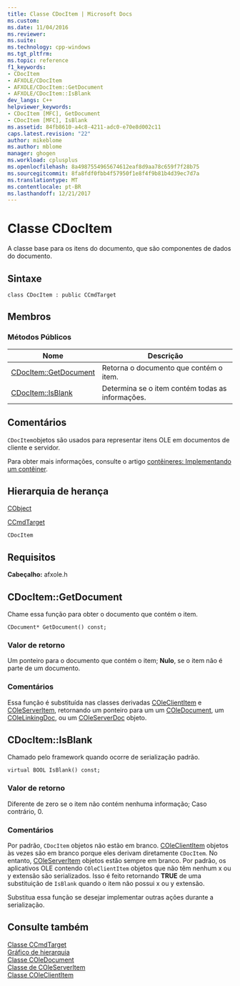 ```yaml
---
title: Classe CDocItem | Microsoft Docs
ms.custom: 
ms.date: 11/04/2016
ms.reviewer: 
ms.suite: 
ms.technology: cpp-windows
ms.tgt_pltfrm: 
ms.topic: reference
f1_keywords:
- CDocItem
- AFXOLE/CDocItem
- AFXOLE/CDocItem::GetDocument
- AFXOLE/CDocItem::IsBlank
dev_langs: C++
helpviewer_keywords:
- CDocItem [MFC], GetDocument
- CDocItem [MFC], IsBlank
ms.assetid: 84fb8610-a4c8-4211-adc0-e70e8d002c11
caps.latest.revision: "22"
author: mikeblome
ms.author: mblome
manager: ghogen
ms.workload: cplusplus
ms.openlocfilehash: 8a4987554965674612eaf8d9aa78c659f7f28b75
ms.sourcegitcommit: 8fa8fdf0fbb4f57950f1e8f4f9b81b4d39ec7d7a
ms.translationtype: MT
ms.contentlocale: pt-BR
ms.lasthandoff: 12/21/2017
---
```

# <a name="cdocitem-class"></a>Classe CDocItem
A classe base para os itens do documento, que são componentes de dados do documento.  
  
## <a name="syntax"></a>Sintaxe  
  
```  
class CDocItem : public CCmdTarget  
```  
  
## <a name="members"></a>Membros  
  
### <a name="public-methods"></a>Métodos Públicos  
  
|Nome|Descrição|  
|----------|-----------------|  
|[CDocItem::GetDocument](#getdocument)|Retorna o documento que contém o item.|  
|[CDocItem::IsBlank](#isblank)|Determina se o item contém todas as informações.|  
  
## <a name="remarks"></a>Comentários  
 `CDocItem`objetos são usados para representar itens OLE em documentos de cliente e servidor.  
  
 Para obter mais informações, consulte o artigo [contêineres: Implementando um contêiner](../../mfc/containers-implementing-a-container.md).  
  
## <a name="inheritance-hierarchy"></a>Hierarquia de herança  
 [CObject](../../mfc/reference/cobject-class.md)  
  
 [CCmdTarget](../../mfc/reference/ccmdtarget-class.md)  
  
 `CDocItem`  
  
## <a name="requirements"></a>Requisitos  
 **Cabeçalho:** afxole.h  
  
##  <a name="getdocument"></a>CDocItem::GetDocument  
 Chame essa função para obter o documento que contém o item.  
  
```  
CDocument* GetDocument() const;  
```  
  
### <a name="return-value"></a>Valor de retorno  
 Um ponteiro para o documento que contém o item; **Nulo**, se o item não é parte de um documento.  
  
### <a name="remarks"></a>Comentários  
 Essa função é substituída nas classes derivadas [COleClientItem](../../mfc/reference/coleclientitem-class.md) e [COleServerItem](../../mfc/reference/coleserveritem-class.md), retornando um ponteiro para um um [COleDocument](../../mfc/reference/coledocument-class.md), um [ COleLinkingDoc](../../mfc/reference/colelinkingdoc-class.md), ou um [COleServerDoc](../../mfc/reference/coleserverdoc-class.md) objeto.  
  
##  <a name="isblank"></a>CDocItem::IsBlank  
 Chamado pelo framework quando ocorre de serialização padrão.  
  
```  
virtual BOOL IsBlank() const;  
```  
  
### <a name="return-value"></a>Valor de retorno  
 Diferente de zero se o item não contém nenhuma informação; Caso contrário, 0.  
  
### <a name="remarks"></a>Comentários  
 Por padrão, `CDocItem` objetos não estão em branco. [COleClientItem](../../mfc/reference/coleclientitem-class.md) objetos às vezes são em branco porque eles derivam diretamente `CDocItem`. No entanto, [COleServerItem](../../mfc/reference/coleserveritem-class.md) objetos estão sempre em branco. Por padrão, os aplicativos OLE contendo `COleClientItem` objetos que não têm nenhum x ou y extensão são serializados. Isso é feito retornando **TRUE** de uma substituição de `IsBlank` quando o item não possui x ou y extensão.  
  
 Substitua essa função se desejar implementar outras ações durante a serialização.  
  
## <a name="see-also"></a>Consulte também  
 [Classe CCmdTarget](../../mfc/reference/ccmdtarget-class.md)   
 [Gráfico de hierarquia](../../mfc/hierarchy-chart.md)   
 [Classe COleDocument](../../mfc/reference/coledocument-class.md)   
 [Classe de COleServerItem](../../mfc/reference/coleserveritem-class.md)   
 [Classe COleClientItem](../../mfc/reference/coleclientitem-class.md)
